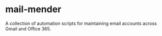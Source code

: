 # mail-mender
A collection of automation scripts for maintaining email accounts across Gmail and Office 365.
